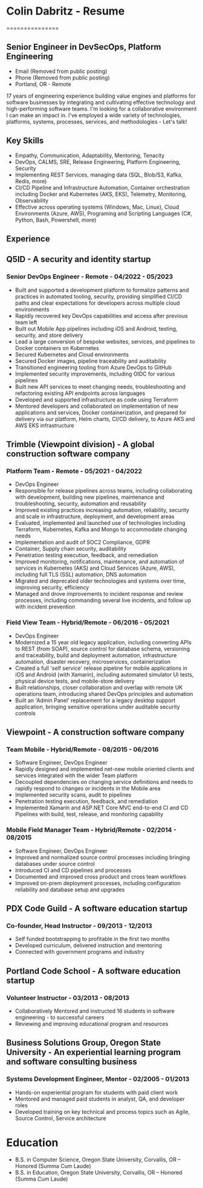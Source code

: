 # Colin Dabritz - Resume

===============

## Senior Engineer in DevSecOps, Platform Engineering

* Email (Removed from public posting)
* Phone (Removed from public posting)
* Portland, OR - Remote

17 years of engineering experience building value engines and platforms for software businesses by integrating and cultivating effective technology and high-performing software teams. I'm looking for a collaborative environment I can make an impact in. I've employed a wide variety of technologies, platforms, systems, processes, services, and methodologies - Let's talk!

## Key Skills

* Empathy, Communication, Adaptability, Mentoring, Tenacity
* DevOps, CALMS, SRE, Release Engineering, Platform Engineering, Security
* Implementing REST Services, managing data (SQL, Blob/S3, Kafka, Redis, more)
* CI/CD Pipeline and Infrastructure Automation, Container orchestration including Docker and Kubernetes (AKS, EKS), Telemetry, Monitoring, Observability
* Effective across operating systems (Windows, Mac, Linux), Cloud Environments (Azure, AWS), Programing and Scripting Languages (C#, Python, Bash, Powershell, more)

## Experience

## Q5ID - A security and identity startup
### Senior DevOps Engineer - Remote - 04/2022 - 05/2023

* Built and supported a development platform to formalize patterns and practices in automated tooling, security, providing simplified CI/CD paths and clear expectations for developers across multiple cloud environments
* Rapidly recovered key DevOps capabilities and access after previous team left
* Built out Mobile App pipelines including iOS and Android, testing, security, and store delivery
* Lead a large conversion of bespoke websites, services, and pipelines to Docker containers on Kubernetes
* Secured Kubernetes and Cloud environments
* Secured Docker images, pipeline traceability and auditability
* Transitioned engineering tooling from Azure DevOps to GitHub
* Implemented security improvements, including OIDC for various pipelines
* Built new API services to meet changing needs, troubleshooting and refactoring existing API endpoints across languages
* Developed and supported infrastructure as code using Terraform
* Mentored developers and collaborated on implementation of new applications and services, Docker containerization, and prepared for delivery via our platform, Helm charts, CI/CD delivery, to Azure AKS and AWS EKS infrastructure

## Trimble (Viewpoint division) - A global construction software company
### Platform Team - Remote - 05/2021 - 04/2022

  * DevOps Engineer
  * Responsible for release pipelines across teams, including collaborating with development, building new pipelines, maintenance and troubleshooting, security, automation and reusability
  * Improved existing practices increasing automation, reliability, security and scale in infrastructure, deployment, and development areas
  * Evaluated, implemented and launched use of technologies including Terraform, Kubernetes, Kafka and Mongo to accommodate changing needs
  * Implementation and audit of SOC2 Compliance, GDPR
  * Container, Supply chain security, auditability
  * Penetration testing execution, feedback, and remediation
  * Improved monitoring, notifications, maintenance, and automation of services in Kubernetes (AKS) and Cloud Services (Azure, AWS), including full TLS (SSL) automation, DNS automation
  * Migrated and deprecated older technologies and systems over time, improving security, efficiency
  * Managed and drove improvements to incident response and review processes, including commanding several live incidents, and follow up with incident prevention

### Field View Team - Hybrid/Remote - 06/2016 - 05/2021
  * DevOps Engineer
  * Modernized a 15 year old legacy application, including converting APIs to REST (from SOAP), source control for database schema, versioning and traceability, build and deployment automation, infrastructure automation, disaster recovery, microservices, containerization
  * Created a full 'self service' release pipeline for mobile applications in iOS and Android (with Xamarin), including automated simulator UI tests, physical device tests, and mobile-store delivery
  * Built relationships, closer collaboration and overlap with remote UK operations team, introducing shared DevOps principles and automation
  * Built an 'Admin Panel' replacement for a legacy desktop support application, bringing sensitive operations under auditable security controls

## Viewpoint - A construction software company
### Team Mobile - Hybrid/Remote - 08/2015 - 06/2016
  * Software Engineer, DevOps Engineer
  * Rapidly designed and implemented net-new mobile oriented clients and services integrated with the wider Team platform
  * Decoupled dependencies on changing service definitions and needs to rapidly respond to changes or incidents in the Mobile area
  * Implemented security scans, audit to pipelines
  * Penetration testing execution, feedback, and remediation
  * Implemented Xamarin and ASP.NET Core MVC end-to-end CI and CD Pipelines with build, test, release, and monitoring capability

### Mobile Field Manager Team - Hybrid/Remote - 02/2014 - 08/2015
  * Software Engineer, DevOps Engineer
  * Improved and normalized source control processes including bringing databases under source control
  * Introduced CI and CD pipelines and processes
  * Documented and improved cross product and cross team workflows
  * Improved on-prem deployment processes, including configuration reliability and database setup and upgrades

## PDX Code Guild - A software education startup
### Co-founder, Head Instructor - 09/2013 - 12/2013
  * Self funded bootstrapping to profitable in the first two months
  * Developed curriculum, delivered instruction and mentoring
  * Connected with government programs and industry

## Portland Code School - A software education startup
### Volunteer Instructor - 03/2013 - 08/2013
  * Collaboratively Mentored and instructed 16 students in software engineering - to successful careers
  * Reviewing and improving educational program and resources

## Business Solutions Group, Oregon State University - An experiential learning program and software consulting business
### Systems Development Engineer, Mentor - 02/2005 - 01/2013
  * Hands-on experiential program for students with paid client work
  * Mentored and managed paid students in analyst, QA, and developer roles
  * Developed training on key technical and process topics such as Agile, Source Control, Service architecture

# Education
  * B.S. in Computer Science, Oregon State University, Corvallis, OR – Honored (Summa Cum Laude)
  * B.S. in Education, Oregon State University, Corvallis, OR – Honored (Summa Cum Laude)
